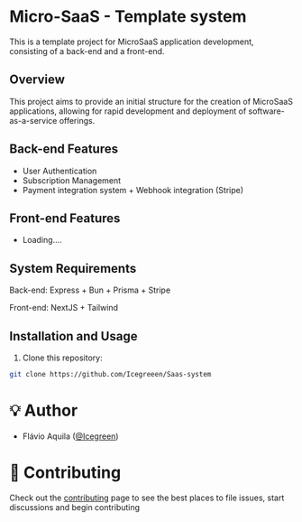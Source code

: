# Micro-SaaS - Template system 

This is a template project for MicroSaaS application development, consisting of a back-end and a front-end.

## Overview

This project aims to provide an initial structure for the creation of MicroSaaS applications, allowing for rapid development and deployment of software-as-a-service offerings.

## Back-end Features

- User Authentication
- Subscription Management
- Payment integration system + Webhook integration (Stripe)

## Front-end Features

- Loading....

## System Requirements

Back-end: Express + Bun + Prisma + Stripe

Front-end: NextJS + Tailwind 

## Installation and Usage

1. Clone this repository:

```bash
git clone https://github.com/Icegreeen/Saas-system
```

# 💡 Author

- Flávio Aquila ([@Icegreen](https://twitter.com/Icegreen__))

# :tada: Contributing

Check out the [contributing](https://github.com/Icegreeen/backseasy/blob/master/CONTRIBUTING.MD) page to see the best places to file issues, start discussions and begin contributing


